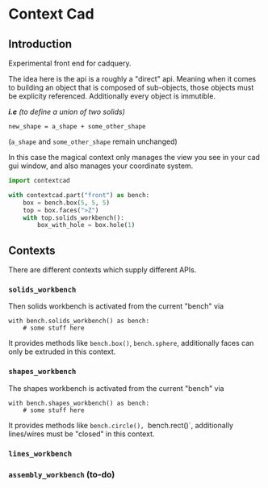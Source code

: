 # Context Cad

## Introduction

Experimental front end for cadquery.

The idea here is the api is a roughly a "direct" api. Meaning when it comes to building an object that is composed of sub-objects, those objects must be explicity referenced. Additionally every object is immutible.

***i.e*** *(to define a union of two solids)*
```
new_shape = a_shape + some_other_shape
```
(`a_shape` and `some_other_shape` remain unchanged)

In this case the magical context only manages the view you see in your cad gui window, and also manages your coordinate system.


```python
import contextcad

with contextcad.part("front") as bench:
    box = bench.box(5, 5, 5)
    top = box.faces(">Z")
    with top.solids_workbench():
        box_with_hole = box.hole(1)


```

## Contexts

There are different contexts which supply different APIs.

### `solids_workbench`
Then solids workbench is activated from the current "bench" via 
```
with bench.solids_workbench() as bench:
    # some stuff here
```

It provides methods like `bench.box()`, `bench.sphere`, additionally faces can only be extruded in this context.
### `shapes_workbench`

The shapes workbench is activated from the current "bench" via

```
with bench.shapes_workbench() as bench:
    # some stuff here
```

It provides methods like `bench.circle(), `bench.rect()`, additionally lines/wires must be "closed" in this context.
### `lines_workbench`

### `assembly_workbench` (to-do)
